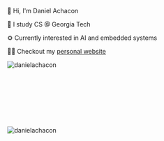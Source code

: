 <p>👋 Hi, I'm Daniel Achacon</p>
<p>🐝 I study CS @ Georgia Tech</p>
<p>⚙️ Currently interested in AI and embedded systems</p>
<p>👨‍💻 Checkout my <a href="danielachacon.me">personal website</a></p>
<p><img align="left" src="https://github-readme-stats.vercel.app/api/top-langs?username=danielachacon&show_icons=true&locale=en&layout=compact" alt="danielachacon" /></p>
<br></br>
<br></br>
<br></br>
<br></br>
<p align="left"> <img src="https://komarev.com/ghpvc/?username=danielachacon&label=Profile%20views&color=0e75b6&style=flat" alt="danielachacon" /> </p>
